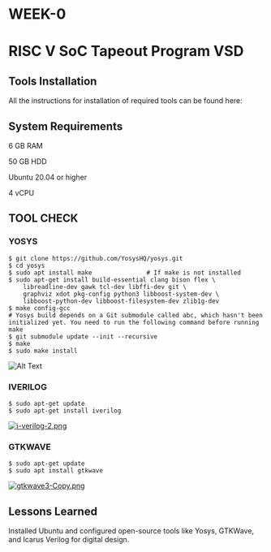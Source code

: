 # WEEK-0
# RISC V SoC Tapeout Program VSD


## Tools Installation

All the instructions for installation of required tools can be found here:
    
## System Requirements 

6 GB RAM

50 GB HDD

Ubuntu 20.04 or higher

4 vCPU
## TOOL CHECK

### YOSYS
```$ sudo apt-get update
$ git clone https://github.com/YosysHQ/yosys.git
$ cd yosys
$ sudo apt install make               # If make is not installed
$ sudo apt-get install build-essential clang bison flex \
    libreadline-dev gawk tcl-dev libffi-dev git \
    graphviz xdot pkg-config python3 libboost-system-dev \
    libboost-python-dev libboost-filesystem-dev zlib1g-dev
$ make config-gcc
# Yosys build depends on a Git submodule called abc, which hasn't been initialized yet. You need to run the following command before running make
$ git submodule update --init --recursive
$ make 
$ sudo make install

```
![Alt Text](https://media.canva.com/v2/image-resize/format:PNG/height:227/quality:100/uri:ifs%3A%2F%2FM%2Fd420de93-d81e-47cb-9134-071e1438fdcd/watermark:F/width:550?csig=AAAAAAAAAAAAAAAAAAAAAFpR0fJGcoh7yqJ4j6nNoZecBOWk0OjnUBCk1GlAu2Gh&exp=1758500552&osig=AAAAAAAAAAAAAAAAAAAAAPnRVOunWhtimjNmq8Uwnh4JxcAnAIcMLeR65QRuA9Aq&signer=media-rpc&x-canva-quality=thumbnail_large)


### IVERILOG

```
$ sudo apt-get update
$ sudo apt-get install iverilog
```
[![i-verilog-2.png](https://i.postimg.cc/g2QSjBhB/i-verilog-2.png)](https://postimg.cc/9DPtNbJG)

###  GTKWAVE
```
$ sudo apt-get update
$ sudo apt install gtkwave

```
[![gtkwave3-Copy.png](https://i.postimg.cc/fTXj5TS5/gtkwave3-Copy.png)](https://postimg.cc/4mf9xG5h)
## Lessons Learned

Installed Ubuntu and configured open-source tools like Yosys, GTKWave, and Icarus Verilog for digital design.

